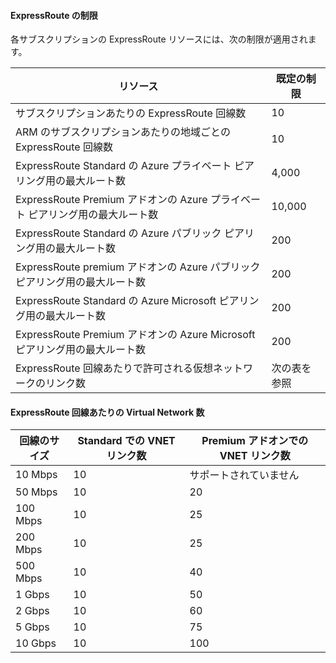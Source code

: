 #### ExpressRoute の制限

各サブスクリプションの ExpressRoute リソースには、次の制限が適用されます。

| リソース| 既定の制限|
|---|---|
| サブスクリプションあたりの ExpressRoute 回線数| 10|
| ARM のサブスクリプションあたりの地域ごとの ExpressRoute 回線数| 10|
| ExpressRoute Standard の Azure プライベート ピアリング用の最大ルート数| 4,000|
| ExpressRoute Premium アドオンの Azure プライベート ピアリング用の最大ルート数| 10,000|
| ExpressRoute Standard の Azure パブリック ピアリング用の最大ルート数| 200|
| ExpressRoute premium アドオンの Azure パブリック ピアリング用の最大ルート数| 200|
| ExpressRoute Standard の Azure Microsoft ピアリング用の最大ルート数| 200|
| ExpressRoute Premium アドオンの Azure Microsoft ピアリング用の最大ルート数| 200|
| ExpressRoute 回線あたりで許可される仮想ネットワークのリンク数| 次の表を参照|

#### ExpressRoute 回線あたりの Virtual Network 数

| **回線のサイズ**| **Standard での VNET リンク数**| **Premium アドオンでの VNET リンク数**|
|---|---|---|
| 10 Mbps| 10| サポートされていません|
| 50 Mbps| 10| 20|
| 100 Mbps| 10| 25|
| 200 Mbps| 10| 25|
| 500 Mbps| 10| 40|
| 1 Gbps| 10| 50|
| 2 Gbps| 10| 60|
| 5 Gbps| 10| 75|
| 10 Gbps| 10| 100|






